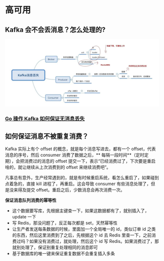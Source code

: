 # 高可用

## Kafka 会不会丢消息？怎么处理的?

![kafka消息丢失](../../assets/img/kafka/kafka消息丢失.jpeg)

### [Go 操作 Kafka 如何保证无消息丢失](https://mp.weixin.qq.com/s/qaDfrlc1UR8_q6SGGaGB0Q)

## 如何保证消息不被重复消费？

Kafka 实际上有个 offset 的概念，就是每个消息写进去，都有一个 offset，代表消息的序号，然后 consumer 消费了数据之后，**
每隔一段时间**（定时定期），会把消费过的消息的 offset 提交一下，表示“已经消费过了，下次要是重启啥的，就让继续从上次消费到的
offset 来继续消费吧”。

凡事总有意外，生产经常遇到的，就是有时候重启系统，看怎么重启了，如果碰到点着急的，直接 kill 进程了，再重启。这会导致 consumer
有些消息处理了，但是没来得及提交 offset。重启之后，少数消息会再次消费一次。

**保证消息队列消费的幂等性**

- 这个数据要写库，先根据主键查一下，如果这数据都有了，就别插入了，update 一下
- 写 Redis，那没问题了，反正每次都是 set，天然幂等性
- 让生产者发送每条数据的时候，里面加一个全局唯一的 id，类似订单 id 之类的东西，然后这里消费到了之后，先根据这个 id 去 Redis
  里查一下，之前消费过吗？如果没有消费过，就处理，然后这个 id 写 Redis。如果消费过了，那就别处理了，保证别重复处理相同的消息即可
- 基于数据库的唯一键来保证重复数据不会重复插入多条
